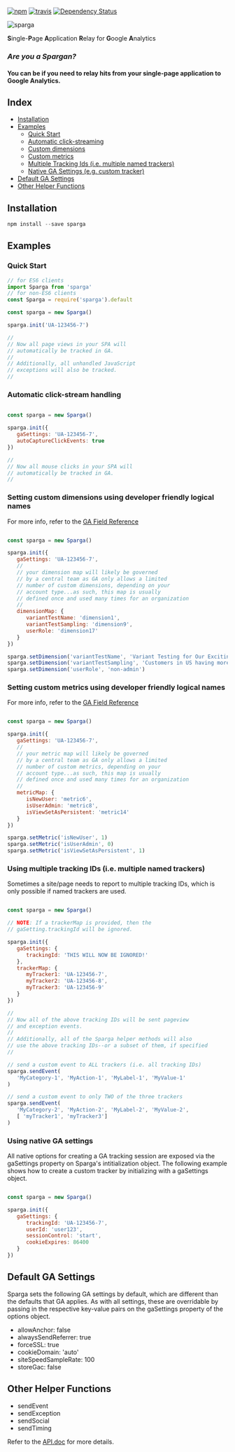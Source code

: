 <br />

[![npm](http://img.shields.io/npm/v/sparga.svg)](https://www.npmjs.org/package/sparga)
[![travis](https://travis-ci.org/rollercodester/sparga.svg?branch=master)](https://travis-ci.org/rollercodester/sparga)
[![Dependency Status](https://david-dm.org/rollercodester/sparga.svg)](https://david-dm.org/rollercodester/sparga)

![sparga](https://user-images.githubusercontent.com/1450389/30691215-e68697de-9e7b-11e7-8d7c-a7a6e7c4d34c.jpg)

**S**ingle-**P**age **A**pplication **R**elay for **G**oogle **A**nalytics

### *Are you a Spargan?*

#### You can be if you need to relay hits from your single-page application to Google Analytics.

## Index

* [Installation](#installation)
* [Examples](#examples)
   * [Quick Start](#example1)
   * [Automatic click-streaming](#example2)
   * [Custom dimensions](#example3)
   * [Custom metrics](#example4)
   * [Multiple Tracking Ids (i.e. multiple named trackers)](#example5)
   * [Native GA Settings (e.g. custom tracker)](#example6)
* [Default GA Settings](#defaultGaSettings)
* [Other Helper Functions](#otherHelperFunctions)

<a name="installation"></a>
## Installation
```javascript
npm install --save sparga
```

<a name="examples"></a>
## Examples

<a name="example1"></a>
### Quick Start

```javascript
// for ES6 clients
import Sparga from 'sparga'
// for non-ES6 clients
const Sparga = require('sparga').default

const sparga = new Sparga()

sparga.init('UA-123456-7')

//
// Now all page views in your SPA will
// automatically be tracked in GA.
//
// Additionally, all unhandled JavaScript
// exceptions will also be tracked.
//
```

<a name="example2"></a>
### Automatic click-stream handling

```javascript

const sparga = new Sparga()

sparga.init({
   gaSettings: 'UA-123456-7',
   autoCaptureClickEvents: true
})

//
// Now all mouse clicks in your SPA will
// automatically be tracked in GA.
//
```

<a name="example3"></a>
### Setting custom dimensions using developer friendly logical names

For more info, refer to the [GA Field Reference](https://developers.google.com/analytics/devguides/collection/analyticsjs/field-reference#customs)

```javascript

const sparga = new Sparga()

sparga.init({
   gaSettings: 'UA-123456-7',
   //
   // your dimension map will likely be governed
   // by a central team as GA only allows a limited
   // number of custom dimensions, depending on your
   // account type...as such, this map is usually
   // defined once and used many times for an organization
   //
   dimensionMap: {
      variantTestName: 'dimension1',
      variantTestSampling: 'dimension9',
      userRole: 'dimension17'
   }
})

sparga.setDimension('variantTestName', 'Variant Testing for Our Exciting New Feature')
sparga.setDimension('variantTestSampling', 'Customers in US having more than 100 users.')
sparga.setDimension('userRole', 'non-admin')
```

<a name="example4"></a>
### Setting custom metrics using developer friendly logical names

For more info, refer to the [GA Field Reference](https://developers.google.com/analytics/devguides/collection/analyticsjs/field-reference#customs)

```javascript

const sparga = new Sparga()

sparga.init({
   gaSettings: 'UA-123456-7',
   //
   // your metric map will likely be governed
   // by a central team as GA only allows a limited
   // number of custom metrics, depending on your
   // account type...as such, this map is usually
   // defined once and used many times for an organization
   //
   metricMap: {
      isNewUser: 'metric6',
      isUserAdmin: 'metric8',
      isViewSetAsPersistent: 'metric14'
   }
})

sparga.setMetric('isNewUser', 1)
sparga.setMetric('isUserAdmin', 0)
sparga.setMetric('isViewSetAsPersistent', 1)
```

<a name="example5"></a>
### Using multiple tracking IDs (i.e. multiple named trackers)

Sometimes a site/page needs to report to multiple tracking IDs, which is only possible if named trackers are used.

```javascript

const sparga = new Sparga()

// NOTE: If a trackerMap is provided, then the
// gaSetting.trackingId will be ignored.

sparga.init({
   gaSettings: {
      trackingId: 'THIS WILL NOW BE IGNORED!'
   },
   trackerMap: {
      myTracker1: 'UA-123456-7',
      myTracker2: 'UA-123456-8',
      myTracker3: 'UA-123456-9'
   }
})

//
// Now all of the above tracking IDs will be sent pageview
// and exception events.
//
// Additionally, all of the Sparga helper methods will also
// use the above tracking IDs--or a subset of them, if specified
//

// send a custom event to ALL trackers (i.e. all tracking IDs)
sparga.sendEvent(
   'MyCategory-1', 'MyAction-1', 'MyLabel-1', 'MyValue-1'
)

// send a custom event to only TWO of the three trackers
sparga.sendEvent(
   'MyCategory-2', 'MyAction-2', 'MyLabel-2', 'MyValue-2',
   [ 'myTracker1', 'myTracker3']
)

```

<a name="example6"></a>
### Using native GA settings

All native options for creating a GA tracking session are exposed via the gaSettings property on Sparga's intitialization object. The following example shows how to create a custom tracker by initializing with a gaSettings object.

```javascript

const sparga = new Sparga()

sparga.init({
   gaSettings: {
      trackingId: 'UA-123456-7',
      userId: 'user123',
      sessionControl: 'start',
      cookieExpires: 86400
   }
})

```

<a name="defaultGaSettings"></a>
## Default GA Settings

Sparga sets the following GA settings by default, which are different than the defaults that GA applies. As with all settings, these are overridable by passing in the respective key-value pairs on the gaSettings property of the options object.

* allowAnchor: false
* alwaysSendReferrer: true
* forceSSL: true
* cookieDomain: 'auto'
* siteSpeedSampleRate: 100
* storeGac: false


<a name="otherHelperFunctions"></a>
## Other Helper Functions

* sendEvent
* sendException
* sendSocial
* sendTiming

Refer to the [API.doc](https://github.com/rollercodester/sparga/blob/master/API.md) for more details.